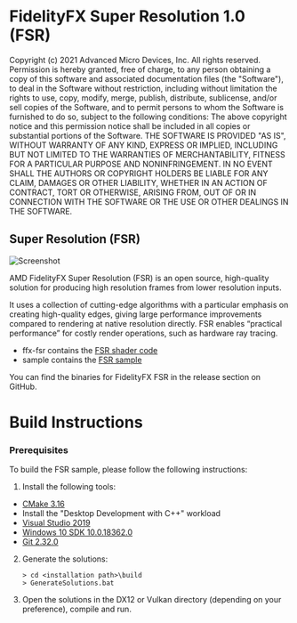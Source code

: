 # FidelityFX Super Resolution 1.0 (FSR) 

Copyright (c) 2021 Advanced Micro Devices, Inc. All rights reserved.
Permission is hereby granted, free of charge, to any person obtaining a copy
of this software and associated documentation files (the "Software"), to deal
in the Software without restriction, including without limitation the rights
to use, copy, modify, merge, publish, distribute, sublicense, and/or sell
copies of the Software, and to permit persons to whom the Software is
furnished to do so, subject to the following conditions:
The above copyright notice and this permission notice shall be included in
all copies or substantial portions of the Software.
THE SOFTWARE IS PROVIDED "AS IS", WITHOUT WARRANTY OF ANY KIND, EXPRESS OR
IMPLIED, INCLUDING BUT NOT LIMITED TO THE WARRANTIES OF MERCHANTABILITY,
FITNESS FOR A PARTICULAR PURPOSE AND NONINFRINGEMENT. IN NO EVENT SHALL THE
AUTHORS OR COPYRIGHT HOLDERS BE LIABLE FOR ANY CLAIM, DAMAGES OR OTHER
LIABILITY, WHETHER IN AN ACTION OF CONTRACT, TORT OR OTHERWISE, ARISING FROM,
OUT OF OR IN CONNECTION WITH THE SOFTWARE OR THE USE OR OTHER DEALINGS IN
THE SOFTWARE.

## Super Resolution (FSR)

![Screenshot](screenshot.png)

AMD FidelityFX Super Resolution (FSR) is an open source, high-quality solution for producing high resolution frames from lower resolution inputs.

It uses a collection of cutting-edge algorithms with a particular emphasis on creating high-quality edges, giving large performance improvements compared to rendering at native resolution directly. FSR enables “practical performance” for costly render operations, such as hardware ray tracing.

- ffx-fsr contains the [FSR shader code](https://github.com/GPUOpen-Effects/FidelityFX-FSR/tree/master/ffx-fsr)
- sample contains the [FSR sample](https://github.com/GPUOpen-Effects/FidelityFX-FSR/tree/master/sample)

You can find the binaries for FidelityFX FSR in the release section on GitHub. 

# Build Instructions

### Prerequisites

To build the FSR sample, please follow the following instructions:

1) Install the following tools:

- [CMake 3.16](https://cmake.org/download/)
- Install the "Desktop Development with C++" workload
- [Visual Studio 2019](https://visualstudio.microsoft.com/downloads/)
- [Windows 10 SDK 10.0.18362.0](https://developer.microsoft.com/en-us/windows/downloads/windows-10-sdk)
- [Git 2.32.0](https://git-scm.com/downloads)

2) Generate the solutions:
    ```
    > cd <installation path>\build
    > GenerateSolutions.bat
    ```

3) Open the solutions in the DX12 or Vulkan directory (depending on your preference), compile and run.


